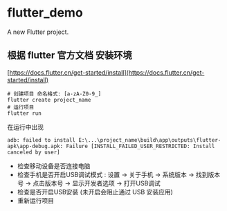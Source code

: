 # flutter_demo

A new Flutter project.

## 根据 flutter 官方文档 安装环境
[https://docs.flutter.cn/get-started/install](https://docs.flutter.cn/get-started/install)

```shell
# 创建项目 命名格式: [a-zA-Z0-9_]
flutter create project_name
# 运行项目
flutter run
```
在运行中出现
```shell
adb: failed to install E:\...\project_name\build\app\outputs\flutter-apk\app-debug.apk: Failure [INSTALL_FAILED_USER_RESTRICTED: Install canceled by user]
```
* 检查移动设备是否连接电脑
* 检查手机是否开启USB调试模式 : 设置 -> 关于手机 -> 系统版本 -> 找到版本号 -> 点击版本号 -> 显示开发者选项 -> 打开USB调试 
* 检查是否开启USB安装 (未开启会阻止通过 USB 安装应用)
* 重新运行项目
